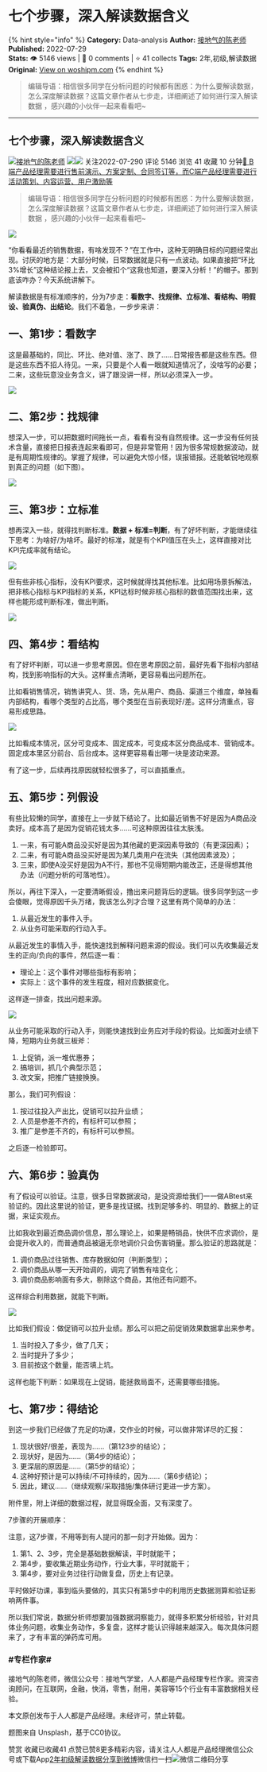 # 七个步骤，深入解读数据含义
{% hint style="info" %}
**Category:** Data-analysis
**Author:** [接地气的陈老师](https://www.woshipm.com/u/773891)
**Published:** 2022-07-29  
**Stats:** 👁️ 5146 views | 💬 0 comments | ⭐ 41 collects
**Tags:** 2年,初级,解读数据
**Original:** [View on woshipm.com](https://www.woshipm.com/data-analysis/5545010.html)
{% endhint %}
> 编辑导语：相信很多同学在分析问题的时候都有困惑：为什么要解读数据，怎么深度解读数据？这篇文章作者从七步走，详细阐述了如何进行深入解读数据 ，感兴趣的小伙伴一起来看看吧~

---

## 七个步骤，深入解读数据含义

[![](https://image.woshipm.com/wp-files/2019/08/0GkAbc8ZooEsibtWEUNO.png!/both/72x72)](https://www.woshipm.com/u/773891)[接地气的陈老师](https://www.woshipm.com/u/773891) ![](https://static.woshipm.com/tag/1121_1@2x.png)![](https://static.woshipm.com/tag/2103_1@2x.png) 关注2022-07-290 评论 5146 浏览 41 收藏 10 分钟[🔗 B端产品经理需要进行售前演示、方案定制、合同签订等，而C端产品经理需要进行活动策划、内容运营、用户激励等](https://ke.qidianla.com/courses/bcpm)

> 编辑导语：相信很多同学在分析问题的时候都有困惑：为什么要解读数据，怎么深度解读数据？这篇文章作者从七步走，详细阐述了如何进行深入解读数据 ，感兴趣的小伙伴一起来看看吧~

![](https://image.yunyingpai.com/wp/2022/07/zp7w3OttyXbMQbUF0jn8.jpg)

“你看看最近的销售数据，有啥发现不？”在工作中，这种无明确目标的问题经常出现。讨厌的地方是：大部分时候，日常数据就是只有一点波动。如果直接把“环比3%增长”这种结论报上去，又会被扣个“这我也知道，要深入分析！”的帽子。那到底该咋办？今天系统讲解下。

解读数据是有标准顺序的，分为7步走：**看数字、找规律、立标准、看结构、明假设、验真伪、出结论**。我们不着急，一步步来讲：

## 一、第1步：看数字

这是最基础的，同比、环比、绝对值、涨了、跌了……日常报告都是这些东西。但是这些东西不招人待见。一来，只要是个人看一眼就知道情况了，没啥写的必要；二来，这些玩意没业务含义，讲了跟没讲一样，所以必须深入一步。

![](https://image.yunyingpai.com/wp/2022/07/iRDSzPvEw3g3U9sSxuEy.png)

## 二、第2步：找规律

想深入一步，可以把数据时间拖长一点，看看有没有自然规律。这一步没有任何技术含量，直接把日报表连起来看即可，但是非常管用！因为很多常规数据波动，就是有周期性规律的。掌握了规律，可以避免大惊小怪，误报错报。还能敏锐地观察到真正的问题（如下图）。

![](https://image.yunyingpai.com/wp/2022/07/8izZyypOv17DBQezviit.png)

## 三、第3步：立标准

想再深入一些，就得找判断标准。**数据 + 标准=判断**，有了好坏判断，才能继续往下思考：为啥好/为啥坏。最好的标准，就是有个KPI值压在头上，这样直接对比KPI完成率就有结论。

![](https://image.yunyingpai.com/wp/2022/07/RyXAprIpVZZLoNKRmn1y.png)

但有些非核心指标，没有KPI要求，这时候就得找其他标准。比如用场景拆解法，把非核心指标与KPI指标的关系，KPI达标时候非核心指标的数值范围找出来，这样也能形成判断标准，做出判断。

![](https://image.yunyingpai.com/wp/2022/07/0ROfnnGGD4rlkxfdhEwP.png)

## 四、第4步：看结构

有了好坏判断，可以进一步思考原因。但在思考原因之前，最好先看下指标内部结构，找到影响指标的大头。这样重点清晰，更容易看出问题所在。

比如看销售情况，销售讲究人、货、场，先从用户、商品、渠道三个维度，单独看内部结构，看哪个类型的占比高，哪个类型在当前表现好/差。这样分清重点，容易形成思路。

![](https://image.yunyingpai.com/wp/2022/07/X5hvzJsReEPDkYepiNPI.png)

比如看成本情况，区分可变成本、固定成本，可变成本区分商品成本、营销成本。固定成本里区分前台、后台成本。这样更容易看出哪一块是波动来源。

有了这一步，后续再找原因就轻松很多了，可以直插重点。

## 五、第5步：列假设

有些比较懒的同学，直接在上一步就下结论了。比如最近销售不好是因为A商品没卖好。成本高了是因为促销花钱太多……可这种原因往往太肤浅。

1.  一来，有可能A商品没买好是因为其他藏的更深因素导致的（有更深因素）；
2.  二来，有可能A商品没买好是因为某几类用户在流失（其他因素波及）；
3.  三来，即使A没买好是因为A不行，那也不见得短期内能改正，还是得想其他办法（问题分析的可落地性）。

所以，再往下深入，一定要清晰假设，撸出来问题背后的逻辑。很多同学到这一步会傻眼，觉得原因千头万绪，我该怎么列才合理？这里有两个简单的办法：

1.  从最近发生的事件入手。
2.  从业务可能采取的行动入手。

从最近发生的事情入手，能快速找到解释问题来源的假设。我们可以先收集最近发生的正向/负向的事件，然后逐一看：

*   理论上：这个事件对哪些指标有影响；
*   实际上：这个事件的发生程度，相对应数据变化。

这样逐一排查，找出问题来源。

![](https://image.yunyingpai.com/wp/2022/07/AEUInzUyjQhJ3MXdtj33.png)

从业务可能采取的行动入手，则能快速找到业务应对手段的假设。比如面对业绩下降，短期内业务就三板斧：

1.  上促销，派一堆优惠券；
2.  搞培训，抓几个典型示范；
3.  改文案，把推广链接换换。

那么，我们可列假设：

1.  按过往投入产出比，促销可以拉升业绩；
2.  人员是参差不齐的，有标杆可以参照；
3.  推广是参差不齐的，有标杆可以参照。

之后逐一检验即可。

## 六、第6步：验真伪

有了假设可以验证。注意，很多日常数据波动，是没资源给我们一一做ABtest来验证的。因此这里说的验证，更多是找证据。找到足够多的、明显的、数据上的证据，来证实观点。

比如我收到最近商品调价信息，那么理论上，如果是畅销品，快供不应求调价，是会提升收入的，而普通商品被逼无奈地调价只会伤害销量。那么验证的思路就是：

1.  调价商品过往销售、库存数据如何（判断类型）；
2.  调价商品从哪一天开始调的，调完了销售有啥变化；
3.  调价商品影响面有多大，剔除这个商品，其他还有问题不。

这样综合利用数据，就能下判断。

![](https://image.yunyingpai.com/wp/2022/07/QmCzu4XQCB5esqpmtc4z.png)

比如我们假设：做促销可以拉升业绩。那么可以把之前促销效果数据拿出来参考。

1.  当时投入了多少，做了几天；
2.  当时提升了多少；
3.  目前按这个数量，能否填上坑。

这样也能下判断：如果现在上促销，能拯救局面不，还需要哪些措施。

## 七、第7步：得结论

到这一步我们已经做了充足的功课，交作业的时候，可以做非常详尽的汇报：

1.  现状很好/很差，表现为……（第123步的结论）；
2.  现状好，是因为……（第4步的结论）；
3.  更深层的原因是……（第5步的结论）；
4.  这种好预计是可以持续/不可持续的，因为……（第6步结论）；
5.  因此，建议……（继续观察/采取措施/集体研讨更进一步方案）。

附件里，附上详细的数据过程，就显得既全面，又有深度了。

7步骤的开展顺序：

注意，这7步骤，不用等到有人提问的那一刻才开始做。因为：

1.  第1、2、3步，完全是基础数据解读，平时就能干；
2.  第4步，要收集近期业务动作，行业大事，平时就能干；
3.  第4步，要对业务过往行动做复盘，历史上有记录。

平时做好功课，事到临头要做的，其实只有第5步中的利用历史数据测算和验证影响两件事。

所以我们常说，数据分析师想要加强数据洞察能力，就得多积累分析经验，针对具体业务问题，收集业务动作，多复盘，这样才能认识得越来越深入。每次具体问题来了，才有丰富的弹药库可用。

### #专栏作家#

接地气的陈老师，微信公众号：接地气学堂，人人都是产品经理专栏作家。资深咨询顾问，在互联网，金融，快消，零售，耐用，美容等15个行业有丰富数据相关经验。

本文原创发布于人人都是产品经理。未经许可，禁止转载。

题图来自 Unsplash，基于CC0协议。

赞赏 收藏已收藏41 点赞已赞8更多精彩内容，请关注人人都是产品经理微信公众号或下载App[2年](https://www.woshipm.com/tag/2%e5%b9%b4)[初级](https://www.woshipm.com/tag/%e5%88%9d%e7%ba%a7)[解读数据](https://www.woshipm.com/tag/%e8%a7%a3%e8%af%bb%e6%95%b0%e6%8d%ae)[分享到微博](https://service.weibo.com/share/share.php?appkey=2775287854&title=七个步骤，深入解读数据含义&url=https://www.woshipm.com/data-analysis/5545010.html&pic=https://image.yunyingpai.com/wp/2022/07/zp7w3OttyXbMQbUF0jn8.jpg)微信扫一扫![微信二维码](https://api.pwmqr.com/qrcode/create/?url=https://www.woshipm.com/data-analysis/5545010.html)分享